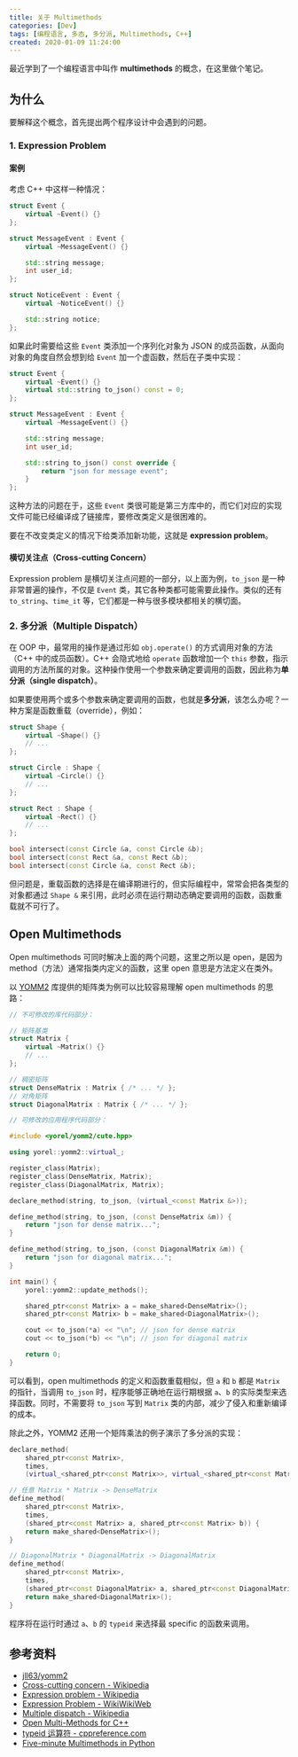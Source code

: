 ```yaml
---
title: 关于 Multimethods
categories: [Dev]
tags: [编程语言, 多态, 多分派, Multimethods, C++]
created: 2020-01-09 11:24:00
---
```


最近学到了一个编程语言中叫作 **multimethods** 的概念，在这里做个笔记。

## 为什么

要解释这个概念，首先提出两个程序设计中会遇到的问题。

### 1. Expression Problem

#### 案例

考虑 C++ 中这样一种情况：

```cpp
struct Event {
    virtual ~Event() {}
};

struct MessageEvent : Event {
    virtual ~MessageEvent() {}

    std::string message;
    int user_id;
};

struct NoticeEvent : Event {
    virtual ~NoticeEvent() {}

    std::string notice;
};
```

如果此时需要给这些 `Event` 类添加一个序列化对象为 JSON 的成员函数，从面向对象的角度自然会想到给 `Event` 加一个虚函数，然后在子类中实现：

```cpp
struct Event {
    virtual ~Event() {}
    virtual std::string to_json() const = 0;
};

struct MessageEvent : Event {
    virtual ~MessageEvent() {}

    std::string message;
    int user_id;

    std::string to_json() const override {
        return "json for message event";
    }
};
```

这种方法的问题在于，这些 `Event` 类很可能是第三方库中的，而它们对应的实现文件可能已经编译成了链接库，要修改类定义是很困难的。

要在不改变类定义的情况下给类添加新功能，这就是 **expression problem**。

#### 横切关注点（Cross-cutting Concern）

Expression problem 是横切关注点问题的一部分，以上面为例，`to_json` 是一种非常普遍的操作，不仅是 `Event` 类，其它各种类都可能需要此操作。类似的还有 `to_string`、`time_it` 等，它们都是一种与很多模块都相关的横切面。

### 2. 多分派（Multiple Dispatch）

在 OOP 中，最常用的操作是通过形如 `obj.operate()` 的方式调用对象的方法（C++ 中的成员函数）。C++ 会隐式地给 `operate` 函数增加一个 `this` 参数，指示调用的方法所属的对象。这种操作使用一个参数来确定要调用的函数，因此称为**单分派（single dispatch）**。

如果要使用两个或多个参数来确定要调用的函数，也就是**多分派**，该怎么办呢？一种方案是函数重载（override），例如：

```cpp
struct Shape {
    virtual ~Shape() {}
    // ...
};

struct Circle : Shape {
    virtual ~Circle() {}
    // ...
};

struct Rect : Shape {
    virtual ~Rect() {}
    // ...
};

bool intersect(const Circle &a, const Circle &b);
bool intersect(const Rect &a, const Rect &b);
bool intersect(const Circle &a, const Rect &b);
```

但问题是，重载函数的选择是在编译期进行的，但实际编程中，常常会把各类型的对象都通过 `Shape &` 来引用，此时必须在运行期动态确定要调用的函数，函数重载就不可行了。

## Open Multimethods

Open multimethods 可同时解决上面的两个问题，这里之所以是 open，是因为 method（方法）通常指类内定义的函数，这里 open 意思是方法定义在类外。

以 [YOMM2](https://github.com/jll63/yomm2) 库提供的矩阵类为例可以比较容易理解 open multimethods 的思路：

```cpp
// 不可修改的库代码部分：

// 矩阵基类
struct Matrix {
    virtual ~Matrix() {}
    // ...
};

// 稠密矩阵
struct DenseMatrix : Matrix { /* ... */ };
// 对角矩阵
struct DiagonalMatrix : Matrix { /* ... */ };

// 可修改的应用程序代码部分：

#include <yorel/yomm2/cute.hpp>

using yorel::yomm2::virtual_;

register_class(Matrix);
register_class(DenseMatrix, Matrix);
register_class(DiagonalMatrix, Matrix);

declare_method(string, to_json, (virtual_<const Matrix &>));

define_method(string, to_json, (const DenseMatrix &m)) {
    return "json for dense matrix...";
}

define_method(string, to_json, (const DiagonalMatrix &m)) {
    return "json for diagonal matrix...";
}

int main() {
    yorel::yomm2::update_methods();

    shared_ptr<const Matrix> a = make_shared<DenseMatrix>();
    shared_ptr<const Matrix> b = make_shared<DiagonalMatrix>();

    cout << to_json(*a) << "\n"; // json for dense matrix
    cout << to_json(*b) << "\n"; // json for diagonal matrix

    return 0;
}
```

可以看到，open multimethods 的定义和函数重载相似，但 `a` 和 `b` 都是 `Matrix` 的指针，当调用 `to_json` 时，程序能够正确地在运行期根据 `a`、`b` 的实际类型来选择函数。同时，不需要将 `to_json` 写到 `Matrix` 类的内部，减少了侵入和重新编译的成本。

除此之外，YOMM2 还用一个矩阵乘法的例子演示了多分派的实现：

```cpp
declare_method(
    shared_ptr<const Matrix>,
    times,
    (virtual_<shared_ptr<const Matrix>>, virtual_<shared_ptr<const Matrix>>));

// 任意 Matrix * Matrix -> DenseMatrix
define_method(
    shared_ptr<const Matrix>,
    times,
    (shared_ptr<const Matrix> a, shared_ptr<const Matrix> b)) {
    return make_shared<DenseMatrix>();
}

// DiagonalMatrix * DiagonalMatrix -> DiagonalMatrix
define_method(
    shared_ptr<const Matrix>,
    times,
    (shared_ptr<const DiagonalMatrix> a, shared_ptr<const DiagonalMatrix> b)) {
    return make_shared<DiagonalMatrix>();
}
```

程序将在运行时通过 `a`、`b` 的 `typeid` 来选择最 specific 的函数来调用。

## 参考资料

- [jll63/yomm2](https://github.com/jll63/yomm2)
- [Cross-cutting concern - Wikipedia](https://en.wikipedia.org/wiki/Cross-cutting_concern)
- [Expression problem - Wikipedia](https://en.wikipedia.org/wiki/Expression_problem)
- [Expression Problem - WikiWikiWeb](http://wiki.c2.com/?ExpressionProblem)
- [Multiple dispatch - Wikipedia](https://en.wikipedia.org/wiki/Multiple_dispatch)
- [Open Multi-Methods for C++](http://www.stroustrup.com/multimethods.pdf)
- [typeid 运算符 - cppreference.com](https://zh.cppreference.com/w/cpp/language/typeid)
- [Five-minute Multimethods in Python](https://www.artima.com/weblogs/viewpost.jsp?thread=101605)
